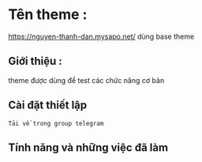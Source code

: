 # Tên theme : 
https://nguyen-thanh-dan.mysapo.net/ dùng base theme 
    
## Giới thiệu :
theme được dùng để test các chức năng cơ bản

## Cài đặt thiết lập 
    Tải về trong group telegram

## Tính năng và những việc đã làm
